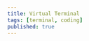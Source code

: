```yaml
---
title: Virtual Terminal
tags: [terminal, coding]
published: true
---
```

<script type="module" src="/assets/js/virt-term.mjs"/>